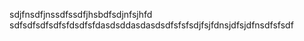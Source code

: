 sdjfnsdfjnssdfssdfjhsbdfsdjnfsjhfd
sdfsdfsdfsdfsfdsdfsfdasdsddasdasdsdfsfsfsdjfsjfdnsjdfsjdfnsdfsfsdf
